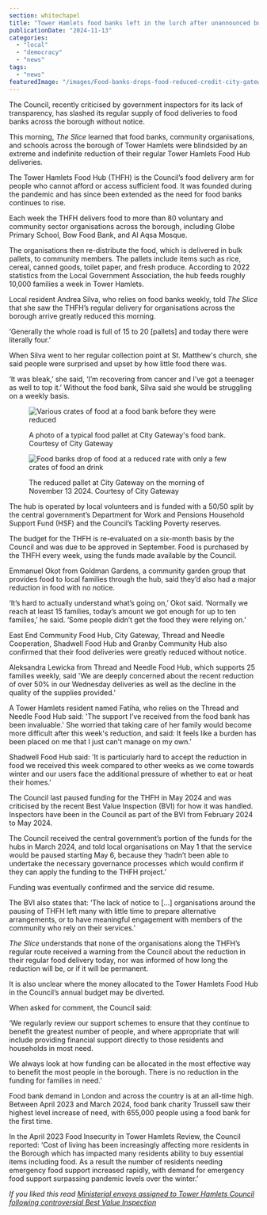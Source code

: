 ```yaml
---
section: whitechapel
title: "Tower Hamlets food banks left in the lurch after unannounced budget cuts"
publicationDate: "2024-11-13"
categories: 
  - "local"
  - "democracy"
  - "news"
tags: 
  - "news"
featuredImage: "/images/Food-banks-drops-food-reduced-credit-city-gateway-.1.jpg"
---
```


The Council, recently criticised by government inspectors for its lack of transparency, has slashed its regular supply of food deliveries to food banks across the borough without notice.

This morning, _The Slice_ learned that food banks, community organisations, and schools across the borough of Tower Hamlets were blindsided by an extreme and indefinite reduction of their regular Tower Hamlets Food Hub deliveries. 

The Tower Hamlets Food Hub (THFH) is the Council’s food delivery arm for people who cannot afford or access sufficient food. It was founded during the pandemic and has since been extended as the need for food banks continues to rise.

Each week the THFH delivers food to more than 80 voluntary and community sector organisations across the borough, including Globe Primary School, Bow Food Bank, and Al Aqsa Mosque. 

The organisations then re-distribute the food, which is delivered in bulk pallets, to community members. The pallets include items such as rice, cereal, canned goods, toilet paper, and fresh produce. According to 2022 statistics from the Local Government Association, the hub feeds roughly 10,000 families a week in Tower Hamlets. 

Local resident Andrea Silva, who relies on food banks weekly, told _The Slice_ that she saw the THFH’s regular delivery for organisations across the borough arrive greatly reduced this morning.

‘Generally the whole road is full of 15 to 20 \[pallets\] and today there were literally four.’ 

When Silva went to her regular collection point at St. Matthew's church, she said people were surprised and upset by how little food there was. 

‘It was bleak,’ she said, ‘I’m recovering from cancer and I’ve got a teenager as well to top it.’ Without the food bank, Silva said she would be struggling on a weekly basis.

<figure>

![Various crates of food at a food bank before they were reduced](/images/Food-banks-drops-food-reduced-credit-city-gateway-.3.jpg)

<figcaption>

A photo of a typical food pallet at City Gateway's food bank. Courtesy of City Gateway

</figcaption>

</figure>

<figure>

![Food banks drop of food at a reduced rate with only a few crates of food an drink](/images/Food-banks-drops-food-reduced-credit-city-gateway-.1-1024x683.jpg)

<figcaption>

The reduced pallet at City Gateway on the morning of November 13 2024. Courtesy of City Gateway

</figcaption>

</figure>

The hub is operated by local volunteers and is funded with a 50/50 split by the central government’s Department for Work and Pensions Household Support Fund (HSF) and the Council’s Tackling Poverty reserves.

The budget for the THFH is re-evaluated on a six-month basis by the Council and was due to be approved in September. Food is purchased by the THFH every week, using the funds made available by the Council. 

Emmanuel Okot from Goldman Gardens, a community garden group that provides food to local families through the hub, said they’d also had a major reduction in food with no notice. 

‘It’s hard to actually understand what’s going on,’ Okot said. ‘Normally we reach at least 15 families, today’s amount we got enough for up to ten families,’ he said. ‘Some people didn’t get the food they were relying on.’ 

East End Community Food Hub, City Gateway, Thread and Needle Cooperation, Shadwell Food Hub and Granby Community Hub also confirmed that their food deliveries were greatly reduced without notice. 

Aleksandra Lewicka from Thread and Needle Food Hub, which supports 25 families weekly, said 'We are deeply concerned about the recent reduction of over 50% in our Wednesday deliveries as well as the decline in the quality of the supplies provided.'

A Tower Hamlets resident named Fatiha, who relies on the Thread and Needle Food Hub said: 'The support I've received from the food bank has been invaluable.' She worried that taking care of her family would become more difficult after this week's reduction, and said: It feels like a burden has been placed on me that I just can't manage on my own.'

Shadwell Food Hub said: 'It is particularly hard to accept the reduction in food we received this week compared to other weeks as we come towards winter and our users face the additional pressure of whether to eat or heat their homes.'

The Council last paused funding for the THFH in May 2024 and was criticised by the recent Best Value Inspection (BVI) for how it was handled. Inspectors have been in the Council as part of the BVI from February 2024 to May 2024.

The Council received the central government’s portion of the funds for the hubs in March 2024, and told local organisations on May 1 that the service would be paused starting May 6, because they ‘hadn’t been able to undertake the necessary governance processes which would confirm if they can apply the funding to the THFH project.’ 

Funding was eventually confirmed and the service did resume.

The BVI also states that: ‘The lack of notice to \[...\] organisations around the pausing of THFH left many with little time to prepare alternative arrangements, or to have meaningful engagement with members of the community who rely on their services.’ 

_The Slice_ understands that none of the organisations along the THFH’s regular route received a warning from the Council about the reduction in their regular food delivery today, nor was informed of how long the reduction will be, or if it will be permanent.  

It is also unclear where the money allocated to the Tower Hamlets Food Hub in the Council’s annual budget may be diverted.

When asked for comment, the Council said: 

‘We regularly review our support schemes to ensure that they continue to benefit the greatest number of people, and where appropriate that will include providing financial support directly to those residents and households in most need.

We always look at how funding can be allocated in the most effective way to benefit the most people in the borough. There is no reduction in the funding for families in need.’ 

Food bank demand in London and across the country is at an all-time high. Between April 2023 and March 2024, food bank charity Trussell saw their highest level increase of need, with 655,000 people using a food bank for the first time. 

In the April 2023 Food Insecurity in Tower Hamlets Review, the Council reported: ‘Cost of living has been increasingly affecting more residents in the Borough which has impacted many residents ability to buy essential items including food. As a result the number of residents needing emergency food support increased rapidly, with demand for emergency food support surpassing pandemic levels over the winter.’

_If you liked this read [Ministerial envoys assigned to Tower Hamlets Council following controversial Best Value Inspection](https://whitechapellondon.co.uk/best-value-inspection-assigns-minister-envoy-lutfur-rahman-tower-hamlets/)_
